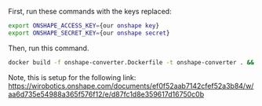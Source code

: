 First, run these commands with the keys replaced:
```bash
export ONSHAPE_ACCESS_KEY={our onshape key}
export ONSHAPE_SECRET_KEY={our onshape secret}
```

Then, run this command. 
```bash
docker build -f onshape-converter.Dockerfile -t onshape-converter . && docker run -e ONSHAPE_ACCESS_KEY=$ONSHAPE_ACCESS_KEY -e ONSHAPE_SECRET_KEY=$ONSHAPE_SECRET_KEY -v $(pwd):/workspace onshape-converter
```


Note, this is setup for the following link:
https://wirobotics.onshape.com/documents/ef0f52aab7142cfef52a3b84/w/aa6d735e54988a365f576f12/e/d87fc1d8e359617d16750c0b


